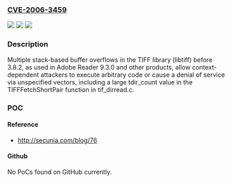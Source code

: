 ### [CVE-2006-3459](https://cve.mitre.org/cgi-bin/cvename.cgi?name=CVE-2006-3459)
![](https://img.shields.io/static/v1?label=Product&message=n%2Fa&color=blue)
![](https://img.shields.io/static/v1?label=Version&message=n%2Fa&color=blue)
![](https://img.shields.io/static/v1?label=Vulnerability&message=n%2Fa&color=brighgreen)

### Description

Multiple stack-based buffer overflows in the TIFF library (libtiff) before 3.8.2, as used in Adobe Reader 9.3.0 and other products, allow context-dependent attackers to execute arbitrary code or cause a denial of service via unspecified vectors, including a large tdir_count value in the TIFFFetchShortPair function in tif_dirread.c.

### POC

#### Reference
- http://secunia.com/blog/76

#### Github
No PoCs found on GitHub currently.

